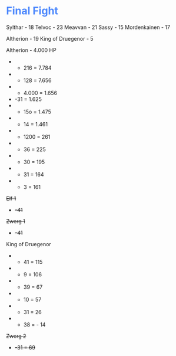 # <font color = 4d88fd>Final Fight</font>
Sylthar - 18
Telvoc - 23
Meavvan - 21
Sassy - 15
Mordenkainen - 17

Altherion - 19
King of Druegenor - 5


Altherion - 4.000 HP
- - 216 = 7.784
- - 128 = 7.656
- - 4.000 = 1.656
- -31 = 1.625
- - 15o = 1.475
- - 14 = 1.461
- - 1200 = 261
- - 36 = 225
- - 30 = 195
- - 31 = 164
- - 3 = 161


~~Elf 1~~ 
- ~~-41~~

~~Zwerg 1~~
- ~~-41~~

King of Druegenor
- - 41 = 115
- - 9 = 106
- - 39 = 67
- - 10 = 57
- - 31 = 26
- - 38 = - 14

~~Zwerg 2~~
- ~~-31 = 69~~